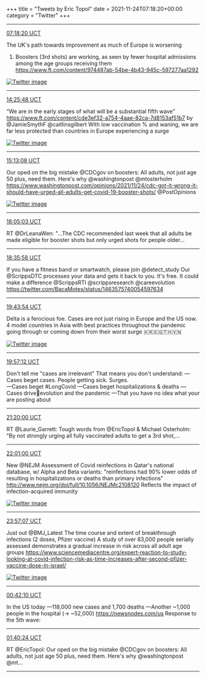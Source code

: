 +++
title = "Tweets by Eric Topol" 
date = 2021-11-24T07:18:20+00:00
category = "Twitter"
+++


---

<a href="https://twitter.com/erictopol/status/1463406617207083011" target="_blank" rel="noreferer">07:18:20 UCT</a>

The UK's path towards improvement as much of Europe is worsening
1. Boosters (3rd shots) are working, as seen by fewer hospital admissions among the age groups receiving them
https://www.ft.com/content/974487ab-54be-4b43-945c-597277aa1292 

<a href="FE8PTc8UUAAY_FI.jpg"  ><img src="FE8PTc8UUAAY_FI.jpg" alt="Twitter image" ></img></a>

---

<a href="https://twitter.com/erictopol/status/1463514191298371586" target="_blank" rel="noreferer">14:25:48 UCT</a>

“We are in the early stages of what will be a substantial fifth wave”
https://www.ft.com/content/cde3ef32-a754-4aae-82ca-7d8153af51b7  by @JamieSmythF @caitlinsgilbert
With low vaccination % and waning, we are far less protected than countries in Europe experiencing a  surge 

<a href="FE9xzEIUcAYd69Y.jpg"  ><img src="FE9xzEIUcAYd69Y.jpg" alt="Twitter image" ></img></a>

---

<a href="https://twitter.com/erictopol/status/1463526103671214084" target="_blank" rel="noreferer">15:13:08 UCT</a>

Our oped on the big mistake @CDCgov on boosters: All adults, not just age 50 plus, need them. Here's why
@washingtonpost @mtosterholm 
https://www.washingtonpost.com/opinions/2021/11/24/cdc-got-it-wrong-it-should-have-urged-all-adults-get-covid-19-booster-shots/ @PostOpinions 

<a href="FE99A3jVIAcqHwL.jpg"  ><img src="FE99A3jVIAcqHwL.jpg" alt="Twitter image" ></img></a>

---

<a href="https://twitter.com/erictopol/status/1463569368143437824" target="_blank" rel="noreferer">18:05:03 UCT</a>

RT @DrLeanaWen: "...The CDC recommended last week that all adults be made eligible for booster shots but only urged shots for people older…



---

<a href="https://twitter.com/erictopol/status/1463577147314872320" target="_blank" rel="noreferer">18:35:58 UCT</a>

If you have a fitness band or smartwatch, please join @detect_study 
Our @ScrippsDTC processes your data and gets it back to you.
It's free. It could make a difference
@ScrippsRTI @scrippsresearch @careevolution https://twitter.com/BacaMotes/status/1463575740054597634



---

<a href="https://twitter.com/erictopol/status/1463594242798882817" target="_blank" rel="noreferer">19:43:54 UCT</a>

Delta is a ferocious foe.
Cases are not just rising in Europe and the US now. 
4 model countries in Asia with best practices throughout the pandemic going through or coming down from their worst surge 🇰🇷🇸🇬🇹🇭🇻🇳 

<a href="FE-6kDhVUAEs-dP.jpg"  ><img src="FE-6kDhVUAEs-dP.jpg" alt="Twitter image" ></img></a>

---

<a href="https://twitter.com/erictopol/status/1463597591439060995" target="_blank" rel="noreferer">19:57:12 UCT</a>

Don't tell me "cases are irrelevant"
That means you don't understand:
—Cases beget cases. People getting sick. Surges.   
—Cases beget #LongCovid 
—Cases beget hospitalizations &amp; deaths
—Cases drive🦠evolution and the pandemic
—That you have no idea what your are posting about



---

<a href="https://twitter.com/erictopol/status/1463618427336085507" target="_blank" rel="noreferer">21:20:00 UCT</a>

RT @Laurie_Garrett: Tough words from @EricTopol &amp; Michael Osterholm:
"By not strongly urging all fully vaccinated adults to get a 3rd shot,…



---

<a href="https://twitter.com/erictopol/status/1463628744707477516" target="_blank" rel="noreferer">22:01:00 UCT</a>

New @NEJM
Assessment of Covid reinfections in Qatar's national database, w/ Alpha and Beta variants: "reinfections had 90% lower odds of resulting in hospitalizations or deaths than primary infections"
http://www.nejm.org/doi/full/10.1056/NEJMc2108120
Reflects the impact of infection-acquired immunity 

<a href="FE_VPa9UYAIaeUY.jpg"  ><img src="FE_VPa9UYAIaeUY.jpg" alt="Twitter image" ></img></a>

---

<a href="https://twitter.com/erictopol/status/1463657968985985032" target="_blank" rel="noreferer">23:57:07 UCT</a>

Just out @BMJ_Latest
The time course and extent of breakthrough infections  (2 doses, Pfizer vaccine)
A study of over 83,000 people serially assessed demonstrates a gradual increase in risk across all adult age groups 
https://www.sciencemediacentre.org/expert-reaction-to-study-looking-at-covid-infection-risk-as-time-increases-after-second-pfizer-vaccine-dose-in-israel/ 

<a href="FE_mgsBVEAMi_hg.jpg"  ><img src="FE_mgsBVEAMi_hg.jpg" alt="Twitter image" ></img></a>

---

<a href="https://twitter.com/erictopol/status/1463669302914019328" target="_blank" rel="noreferer">00:42:10 UCT</a>

In the US today
—118,000 new cases and 1,700 deaths
—Another ~1,000 people in the hospital (-&gt; ~52,000)
https://newsnodes.com/us
Response to the 5th wave:



---

<a href="https://twitter.com/erictopol/status/1463683960618176517" target="_blank" rel="noreferer">01:40:24 UCT</a>

RT @EricTopol: Our oped on the big mistake @CDCgov on boosters: All adults, not just age 50 plus, need them. Here's why
@washingtonpost @mt…



---